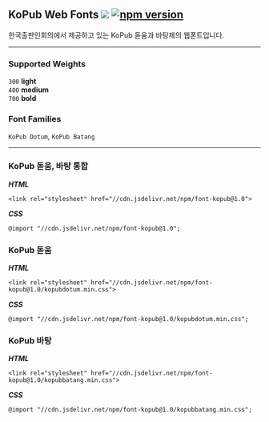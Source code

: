 ## KoPub Web Fonts [![](https://data.jsdelivr.com/v1/package/npm/font-kopub/badge)](https://www.jsdelivr.com/package/npm/font-kopub) [![npm version](https://badge.fury.io/js/font-kopub.svg)](https://badge.fury.io/js/font-kopub)

한국출판인회의에서 제공하고 있는 KoPub 돋움과 바탕체의 웹폰트입니다.

---
### Supported Weights
`300` **light**<br>
`400` **medium**<br>
`700` **bold**
### Font Families
`KoPub Dotum`, `KoPub Batang`

---

### KoPub 돋움, 바탕 통합
***HTML***
```
<link rel="stylesheet" href="//cdn.jsdelivr.net/npm/font-kopub@1.0">
```
***CSS***
```
@import "//cdn.jsdelivr.net/npm/font-kopub@1.0";
```

### KoPub 돋움
***HTML***
```
<link rel="stylesheet" href="//cdn.jsdelivr.net/npm/font-kopub@1.0/kopubdotum.min.css">
```
***CSS***
```
@import "//cdn.jsdelivr.net/npm/font-kopub@1.0/kopubdotum.min.css";
```

### KoPub 바탕
***HTML***
```
<link rel="stylesheet" href="//cdn.jsdelivr.net/npm/font-kopub@1.0/kopubbatang.min.css">
```
***CSS***
```
@import "//cdn.jsdelivr.net/npm/font-kopub@1.0/kopubbatang.min.css";
```
